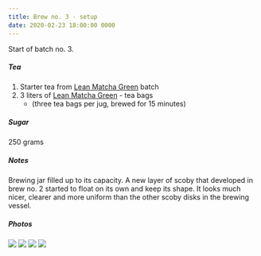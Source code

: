 ```yaml
---
title: Brew no. 3 - setup
date: 2020-02-23 18:00:00 0000
---
```


Start of batch no. 3.

##### Tea

1. Starter tea from [Lean Matcha Green](https://www.pukkaherbs.com/shop/organic-teas/lean-matcha-green/) batch
2. 3 liters of [Lean Matcha Green](https://www.pukkaherbs.com/shop/organic-teas/lean-matcha-green/) - tea bags
    * (three tea bags per jug, brewed for 15 minutes)

##### Sugar

250 grams

##### Notes

Brewing jar filled up to its capacity. A new layer of scoby that developed
in brew no. 2 started to float on its own and keep its shape. It looks much
nicer, clearer and more uniform than the other scoby disks in the brewing 
vessel.

##### Photos 

<img data-src="https://github.com/JakubStas/coldone.github.io/raw/master/assets/images/2020-02-23-C/01.jpeg" class="lazyload" src="https://github.com/JakubStas/coldone.github.io/raw/master/assets/images/placeholder-image.png">

<img data-src="https://github.com/JakubStas/coldone.github.io/raw/master/assets/images/2020-02-23-C/02.jpeg" class="lazyload" src="https://github.com/JakubStas/coldone.github.io/raw/master/assets/images/placeholder-image.png">

<img data-src="https://github.com/JakubStas/coldone.github.io/raw/master/assets/images/2020-02-23-C/03.jpeg" class="lazyload" src="https://github.com/JakubStas/coldone.github.io/raw/master/assets/images/placeholder-image.png">

<img data-src="https://github.com/JakubStas/coldone.github.io/raw/master/assets/images/2020-02-23-C/04.jpeg" class="lazyload" src="https://github.com/JakubStas/coldone.github.io/raw/master/assets/images/placeholder-image.png">